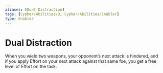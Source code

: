 ```yaml
---
aliases: [Dual Distraction]
tags: [Cypher/Abilities/D, Cypher/Abilities/Enabler]
type: Enabler
---
```


# Dual Distraction

When you wield two weapons, your opponent’s next attack is hindered, and if you apply Effort on your next attack against that same foe, you get a free level of Effort on the task.
